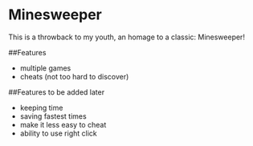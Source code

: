 Minesweeper
===========

This is a throwback to my youth, an homage to a classic: Minesweeper!

##Features
* multiple games
* cheats (not too hard to discover)


##Features to be added later
* keeping time
* saving fastest times
* make it less easy to cheat
* ability to use right click